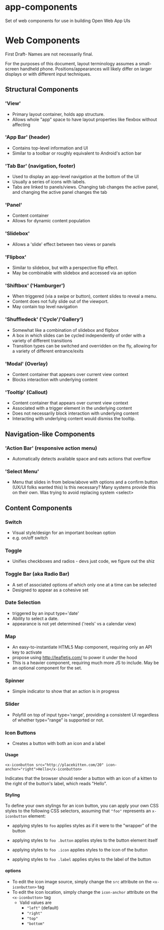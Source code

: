 app-components
==============

Set of web components for use in building Open Web App UIs


# Web Components

First Draft- Names are not necessarily final.

For the purposes of this document, layout terminology assumes a small-screen handheld phone.
Positions/appearances will likely differ on larger displays or with different input techniques.

## Structural Components

### 'View'

* Primary layout container, holds app structure.
* Allows whole "app" space to have layout properties like flexbox without affecting <body>

### 'App Bar' (header)

* Contains top-level information and UI
* Similar to a toolbar or roughly equivalent to Android's action bar

### 'Tab Bar' (navigation, footer)

* Used to display an app-level navigation at the bottom of the UI
* Usually a series of icons with labels.
* Tabs are linked to panels/views. Changing tab changes the active panel, and changing the active panel changes the tab

### 'Panel'

* Content container
* Allows for dynamic content population

### 'Slidebox'

* Allows a 'slide' effect between two views or panels

### 'Flipbox'

* Similar to slidebox, but with a perspective flip effect.
* May be combinable with slidebox and accessed via an option

### 'Shiftbox' ('Hamburger')

* When triggered (via a swipe or button), content slides to reveal a menu.
* Content does not fully slide out of the viewport.
* May contain top level navigation

### 'Shuffledeck' ('Cycle'/'Gallery')

* Somewhat like a combination of slidebox and flipbox
* A box in which slides can be cycled independently of order with a variety of different transitions
* Transition types can be switched and overridden on the fly, allowing for a 
  variety of different entrance/exits

### 'Modal' (Overlay)

* Content container that appears over current view context
* Blocks interaction with underlying content

### 'Tooltip' (Callout)

* Content container that appears over current view context
* Associated with a trigger element in the underlying content
* Does not necessarily block interaction with underlying content
* Interacting with underlying content would dismiss the tooltip.

## Navigation-like Components

### 'Action Bar' (responsive action menu)

* Automatically detects available space and eats actions that overflow

### 'Select Menu'

* Menu that slides in from below/above with options and a confirm button (UX/UI folks wanted this)
    Is this necessary? Many systems provide this on their own. Was trying to avoid replacing system &lt;select&gt;


## Content Components

### Switch

* Visual style/design for an important boolean option
* e.g. on/off switch

### Toggle

* Unifies checkboxes and radios - devs just code, we figure out the shiz

### Toggle Bar (aka Radio Bar)

* A set of associated options of which only one at a time can be selected
* Designed to appear as a cohesive set

### Date Selection

* triggered by an input type='date'
* Ability to select a date.
* appearance is not yet determined ('reels' vs a calendar view)

### Map

* An easy-to-instantiate HTML5 Map component, requiring only an API key to activate
* propose using http://leafletjs.com/ to power it under the hood
* This is a heavier component, requiring much more JS to include. May be an optional component for the set.

### Spinner

* Simple indicator to show that an action is in progress

### Slider

* Polyfill on top of input type='range', providing a consistent UI regardless of whether type="range" is supported or not.


### Icon Buttons

* Creates a button with both an icon and a label

#### Usage

    <x-iconbutton src="http://placekitten.com/20" icon-anchor="right">Hello</x-iconbutton>
    
Indicates that the browser should render a button with an icon of a kitten to the right of the
button's label, which reads "Hello".

#### Styling

To define your own stylings for an icon button, you can apply your own CSS styles to
the following CSS selectors, assuming that `"foo"` represents an `x-iconbutton` element:

* applying styles to `foo` applies styles as if it were to the 
  "wrapper" of the button
       
* applying styles to `foo .button` applies styles to the 
  button element itself

* applying styles to `foo .icon` applies styles to the icon of the
  button

* applying styles to `foo .label` applies styles to the label of the
  button

#### options

* To edit the icon image source, simply change the `src` attribute on the `<x-iconbutton>` tag
* To edit the icon location, simply change the `icon-anchor` attribute on the `<x-iconbutton>` tag
    - Valid values are
        - `"left"` (default)
        - `"right"`
        - `"top"`
        - `"bottom"`
